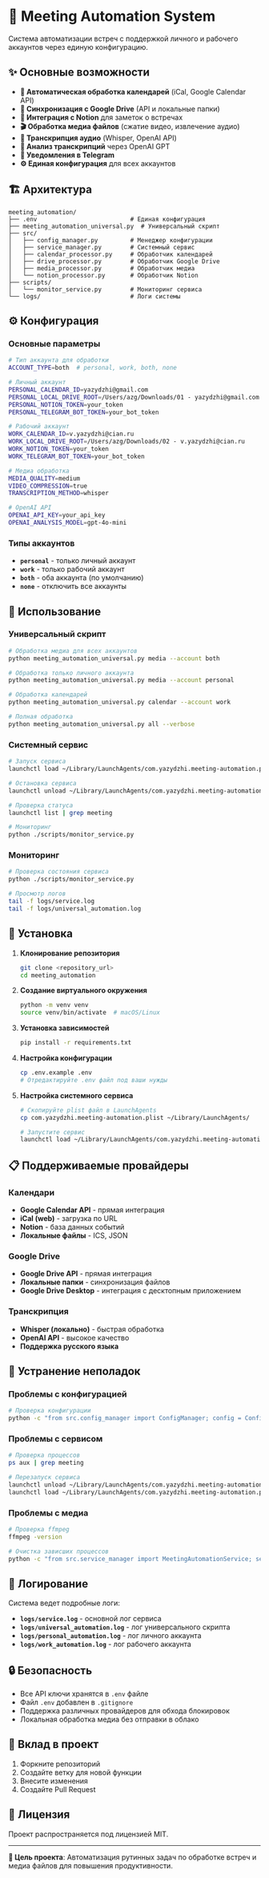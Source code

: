 # 🚀 Meeting Automation System

Система автоматизации встреч с поддержкой личного и рабочего аккаунтов через единую конфигурацию.

## ✨ Основные возможности

- **📅 Автоматическая обработка календарей** (iCal, Google Calendar API)
- **💾 Синхронизация с Google Drive** (API и локальные папки)
- **📝 Интеграция с Notion** для заметок о встречах
- **🎬 Обработка медиа файлов** (сжатие видео, извлечение аудио)
- **🎤 Транскрипция аудио** (Whisper, OpenAI API)
- **🤖 Анализ транскрипций** через OpenAI GPT
- **📱 Уведомления в Telegram**
- **⚙️ Единая конфигурация** для всех аккаунтов

## 🏗️ Архитектура

```
meeting_automation/
├── .env                          # Единая конфигурация
├── meeting_automation_universal.py  # Универсальный скрипт
├── src/
│   ├── config_manager.py         # Менеджер конфигурации
│   ├── service_manager.py        # Системный сервис
│   ├── calendar_processor.py     # Обработчик календарей
│   ├── drive_processor.py        # Обработчик Google Drive
│   ├── media_processor.py        # Обработчик медиа
│   └── notion_processor.py       # Обработчик Notion
├── scripts/
│   └── monitor_service.py        # Мониторинг сервиса
└── logs/                         # Логи системы
```

## ⚙️ Конфигурация

### Основные параметры

```bash
# Тип аккаунта для обработки
ACCOUNT_TYPE=both  # personal, work, both, none

# Личный аккаунт
PERSONAL_CALENDAR_ID=yazydzhi@gmail.com
PERSONAL_LOCAL_DRIVE_ROOT=/Users/azg/Downloads/01 - yazydzhi@gmail.com
PERSONAL_NOTION_TOKEN=your_token
PERSONAL_TELEGRAM_BOT_TOKEN=your_bot_token

# Рабочий аккаунт
WORK_CALENDAR_ID=v.yazydzhi@cian.ru
WORK_LOCAL_DRIVE_ROOT=/Users/azg/Downloads/02 - v.yazydzhi@cian.ru
WORK_NOTION_TOKEN=your_token
WORK_TELEGRAM_BOT_TOKEN=your_bot_token

# Медиа обработка
MEDIA_QUALITY=medium
VIDEO_COMPRESSION=true
TRANSCRIPTION_METHOD=whisper

# OpenAI API
OPENAI_API_KEY=your_api_key
OPENAI_ANALYSIS_MODEL=gpt-4o-mini
```

### Типы аккаунтов

- **`personal`** - только личный аккаунт
- **`work`** - только рабочий аккаунт  
- **`both`** - оба аккаунта (по умолчанию)
- **`none`** - отключить все аккаунты

## 🚀 Использование

### Универсальный скрипт

```bash
# Обработка медиа для всех аккаунтов
python meeting_automation_universal.py media --account both

# Обработка только личного аккаунта
python meeting_automation_universal.py media --account personal

# Обработка календарей
python meeting_automation_universal.py calendar --account work

# Полная обработка
python meeting_automation_universal.py all --verbose
```

### Системный сервис

```bash
# Запуск сервиса
launchctl load ~/Library/LaunchAgents/com.yazydzhi.meeting-automation.plist

# Остановка сервиса
launchctl unload ~/Library/LaunchAgents/com.yazydzhi.meeting-automation.plist

# Проверка статуса
launchctl list | grep meeting

# Мониторинг
python ./scripts/monitor_service.py
```

### Мониторинг

```bash
# Проверка состояния сервиса
python ./scripts/monitor_service.py

# Просмотр логов
tail -f logs/service.log
tail -f logs/universal_automation.log
```

## 🔧 Установка

1. **Клонирование репозитория**
   ```bash
   git clone <repository_url>
   cd meeting_automation
   ```

2. **Создание виртуального окружения**
   ```bash
   python -m venv venv
   source venv/bin/activate  # macOS/Linux
   ```

3. **Установка зависимостей**
   ```bash
   pip install -r requirements.txt
   ```

4. **Настройка конфигурации**
   ```bash
   cp .env.example .env
   # Отредактируйте .env файл под ваши нужды
   ```

5. **Настройка системного сервиса**
   ```bash
   # Скопируйте plist файл в LaunchAgents
   cp com.yazydzhi.meeting-automation.plist ~/Library/LaunchAgents/
   
   # Запустите сервис
   launchctl load ~/Library/LaunchAgents/com.yazydzhi.meeting-automation.plist
   ```

## 📋 Поддерживаемые провайдеры

### Календари
- **Google Calendar API** - прямая интеграция
- **iCal (web)** - загрузка по URL
- **Notion** - база данных событий
- **Локальные файлы** - ICS, JSON

### Google Drive
- **Google Drive API** - прямая интеграция
- **Локальные папки** - синхронизация файлов
- **Google Drive Desktop** - интеграция с десктопным приложением

### Транскрипция
- **Whisper (локально)** - быстрая обработка
- **OpenAI API** - высокое качество
- **Поддержка русского языка**

## 🐛 Устранение неполадок

### Проблемы с конфигурацией
```bash
# Проверка конфигурации
python -c "from src.config_manager import ConfigManager; config = ConfigManager(); print(config.get_config_summary())"
```

### Проблемы с сервисом
```bash
# Проверка процессов
ps aux | grep meeting

# Перезапуск сервиса
launchctl unload ~/Library/LaunchAgents/com.yazydzhi.meeting-automation.plist
launchctl load ~/Library/LaunchAgents/com.yazydzhi.meeting-automation.plist
```

### Проблемы с медиа
```bash
# Проверка ffmpeg
ffmpeg -version

# Очистка зависших процессов
python -c "from src.service_manager import MeetingAutomationService; service = MeetingAutomationService(); service._kill_hanging_ffmpeg_processes()"
```

## 📝 Логирование

Система ведет подробные логи:

- **`logs/service.log`** - основной лог сервиса
- **`logs/universal_automation.log`** - лог универсального скрипта
- **`logs/personal_automation.log`** - лог личного аккаунта
- **`logs/work_automation.log`** - лог рабочего аккаунта

## 🔒 Безопасность

- Все API ключи хранятся в `.env` файле
- Файл `.env` добавлен в `.gitignore`
- Поддержка различных провайдеров для обхода блокировок
- Локальная обработка медиа без отправки в облако

## 🤝 Вклад в проект

1. Форкните репозиторий
2. Создайте ветку для новой функции
3. Внесите изменения
4. Создайте Pull Request

## 📄 Лицензия

Проект распространяется под лицензией MIT.

---

**🎯 Цель проекта**: Автоматизация рутинных задач по обработке встреч и медиа файлов для повышения продуктивности.

